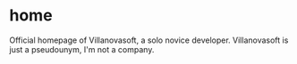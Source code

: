 # home
Official homepage of Villanovasoft, a solo novice developer.
Villanovasoft is just a pseudounym, I'm not a company.
